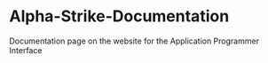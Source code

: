 # Alpha-Strike-Documentation
Documentation page on the website for the Application Programmer Interface
